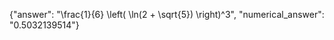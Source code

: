 {"answer": "\\frac{1}{6} \\left( \\ln(2 + \\sqrt{5}) \\right)^3", "numerical_answer": "0.5032139514"}